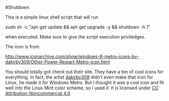 #Shutdown

This is a simple linux shell script that will run 

sudo sh -c "apt-get update && apt-get upgrade -y && shutdown -h 1"

when executed.  Make sure to give the script execution priviledges.

The icon is from

http://www.iconarchive.com/show/windows-8-metro-icons-by-dakirby309/Other-Power-Restart-Metro-icon.html

You should totally got check out their site.  They have a ton of cool icons for everything.  In fact, the artist [dakirby309](http://dakirby309.deviantart.com/) didn't even make that icon for Linux, he made it for Windows Metro.  But I thought it was a cool icon and fit well into the Linux Mint color scheme, so I used it.  It is licensed under [CC Attribution-Noncommercial 4.0](https://creativecommons.org/licenses/by-nc/4.0/).
